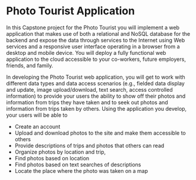 # Photo Tourist Application

In this Capstone project for the Photo Tourist you will implement a web application that makes use of both a relational and NoSQL database for the backend and expose the data through services to the Internet using Web services and a responsive user interface operating in a browser from a desktop and mobile device. You will deploy a fully functional web application to the cloud accessible to your co-workers, future employers, friends, and family.

In developing the Photo Tourist web application, you will get to work with different data types and data access scenarios (e.g., fielded data display and update, image upload/download, text search, access controlled information) to provide your users the ability to show off their photos and information from trips they have taken and to seek out photos and information from trips taken by others. Using the application you develop, your users will be able to

- Create an account
- Upload and download photos to the site and make them accessible to others
- Provide descriptions of trips and photos that others can read
- Organize photos by location and trip,
- Find photos based on location
- Find photos based on text searches of descriptions
- Locate the place where the photo was taken on a map
